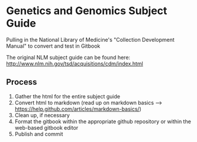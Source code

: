 # Genetics and Genomics Subject Guide

Pulling in the National Library of Medicine's "Collection Development Manual" to convert and test in Gitbook

The original NLM subject guide can be found here: http://www.nlm.nih.gov/tsd/acquisitions/cdm/index.html

## Process

1. Gather the html for the entire subject guide
2. Convert html to markdown (read up on markdown basics -->  https://help.github.com/articles/markdown-basics/) 
3. Clean up, if necessary 
4. Format the gitbook within the appropriate github repository or within the web-based gitbook editor
5. Publish and commit 
 


